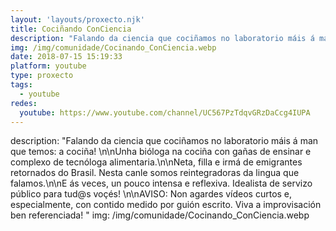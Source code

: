 ```yaml
---
layout: 'layouts/proxecto.njk'
title: Cociñando ConCiencia
description: "Falando da ciencia que cociñamos no laboratorio máis á man que temos: a cociña! \n\nUnha bióloga na cociña con gañas de ensinar e complexo de tecnóloga alimentaria.\n\nNeta, filla e irmá de emigrantes retornados do Brasil. Nesta canle somos reintegradoras da lingua que falamos.\n\nE ás veces, un pouco intensa e reflexiva. Idealista de servizo público para tud@s voçés! \n\nAVISO: Non agardes vídeos curtos e, especialmente, con contido medido por guión escrito. Viva a improvisación ben referenciada! "
img: /img/comunidade/Cocinando_ConCiencia.webp
date: 2018-07-15 15:19:33
platform: youtube
type: proxecto
tags:
  - youtube
redes:
  youtube: https://www.youtube.com/channel/UC567PzTdqvGRzDaCcg4IUPA
---
```

description: "Falando da ciencia que cociñamos no laboratorio máis á man que temos: a cociña! \n\nUnha bióloga na cociña con gañas de ensinar e complexo de tecnóloga alimentaria.\n\nNeta, filla e irmá de emigrantes retornados do Brasil. Nesta canle somos reintegradoras da lingua que falamos.\n\nE ás veces, un pouco intensa e reflexiva. Idealista de servizo público para tud@s voçés! \n\nAVISO: Non agardes vídeos curtos e, especialmente, con contido medido por guión escrito. Viva a improvisación ben referenciada! "
img: /img/comunidade/Cocinando_ConCiencia.webp
